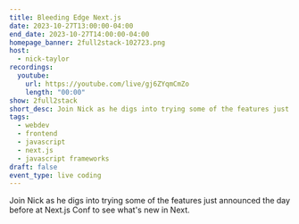 ```yaml
---
title: Bleeding Edge Next.js
date: 2023-10-27T13:00:00-04:00
end_date: 2023-10-27T14:00:00-04:00
homepage_banner: 2full2stack-102723.png
host:
  - nick-taylor
recordings:
  youtube:
    url: https://youtube.com/live/gj6ZYqmCmZo
    length: "00:00"
show: 2full2stack
short_desc: Join Nick as he digs into trying some of the features just announced the day before at Next.js Conf to see what's new in Next.
tags:
  - webdev
  - frontend
  - javascript
  - next.js
  - javascript frameworks
draft: false
event_type: live coding
---
```


Join Nick as he digs into trying some of the features just announced the day before at Next.js Conf to see what's new in Next.